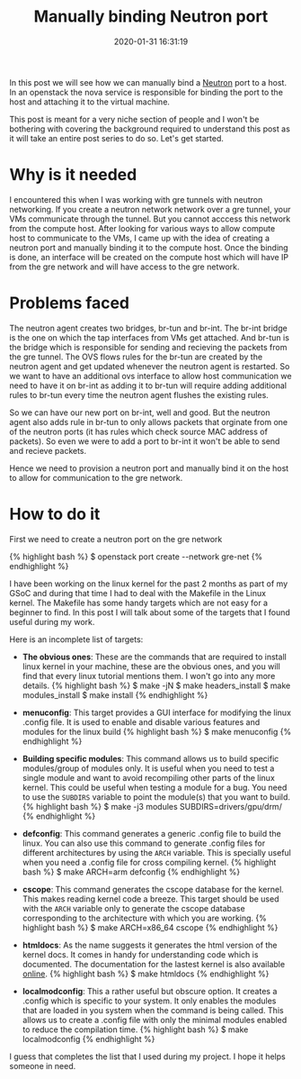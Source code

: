 ﻿---
layout:     post
title:      "Manually binding Neutron port"
date:       2020-01-31 16:31:19
excerpt_separator: <!--more-->
categories: Programming 
tags: [programming, linux, openstack, networking]
comments:   true
published:  false

---
In this post we will see how we can manually bind a [Neutron]() port to a host. In an openstack the nova service is responsible for
binding the port to the host and attaching it to the virtual machine. 

This post is meant for a very niche section of people and I won't be bothering with covering the background required to understand this
post as it will take an entire post series to do so. Let's get started.

# Why is it needed 

I encountered this when I was working with gre tunnels with neutron networking. If you create a neutron network network over a gre
tunnel, your VMs communicate through the tunnel. But you cannot acccess this network from the compute host. After looking for various
ways to allow compute host to communicate to the VMs, I came up with the idea of creating a neutron port and manually binding it to the
compute host. Once the binding is done, an interface will be created on the compute host which will have IP from the gre network and
will have access to the gre network.

# Problems faced

The neutron agent creates two bridges, br-tun and br-int. The br-int bridge is the one on which the tap interfaces from VMs get
attached. And br-tun is the bridge which is responsible for sending and recieving the packets from the gre tunnel. The OVS flows rules
for the br-tun are created by the neutron agent and get updated whenever the neutron agent is restarted. So we want to have an
additional ovs interface to allow host communication we need to have it on br-int as adding it to br-tun will require adding additional
rules to br-tun every time the neutron agent flushes the existing rules. 

So we can have our new port on br-int, well and good. But the neutron agent also adds rule in br-tun to only allows packets that
orginate from one of the neutron ports (it has rules which check source MAC address of packets). So even we were to add a port to
br-int it won't be able to send and recieve packets. 

Hence we need to provision a neutron port and manually bind it on the host to allow for communication to the gre network.


# How to do it 

First we need to create a neutron port on the gre network 

{% highlight bash %}
$ openstack port create --network gre-net
{% endhighlight %}

I have been working on the linux kernel for the past 2 months as part of my GSoC and during that time I had to deal with the Makefile
in the Linux kernel. The Makefile has some handy targets which are not easy for a beginner to find. In this post I will talk
about some of the targets that I found useful during my work. 
<!--more-->

Here is an incomplete list of targets: 

* **The obvious ones**: These are the commands that are required to install linux kernel in your machine, these are the obvious ones, and you will find that every
    linux tutorial mentions them. I won't go into any more details. 
{% highlight bash %}
$ make -jN
$ make headers_install
$ make modules_install
$ make install
{% endhighlight %}

* **menuconfig**: This target provides a GUI interface for modifying the linux .config file. It is used to enable and disable various features and
    modules for the linux build
{% highlight bash %}
$ make menuconfig 
{% endhighlight %}

* **Building specific modules**: This command allows us to build specific modules/group of modules only. It is useful when you need
    to test a single module and want to avoid recompiling other parts of the linux kernel. This could be useful when testing a module for a
    bug. You need to use the `SUBDIRS` variable to point the module(s) that you want to build.
{% highlight bash %}
$ make -j3 modules SUBDIRS=drivers/gpu/drm/
{% endhighlight %}

* **defconfig**: This command generates a generic .config file to build the linux. You can also use this command to generate .config files for
    different architectures by using the `ARCH` variable. This is specially useful when you need a .config file for cross compiling kernel. 
{% highlight bash %}
$ make ARCH=arm defconfig
{% endhighlight %}

* **cscope**: This command generates the cscope database for the kernel. This makes reading kernel code a breeze. This target should be used
    with the `ARCH` variable only to generate the cscope database corresponding to the architecture with which you are working.
{% highlight bash %}
$ make ARCH=x86_64 cscope 
{% endhighlight %}

* **htmldocs**: As the name suggests it generates the html version of the kernel docs. It comes in handy for understanding code which is
    documented. The documentation for the lastest kernel is also available [online](https://www.kernel.org/doc/html/latest/). 
{% highlight bash %}
$ make htmldocs 
{% endhighlight %}

* **localmodconfig**: This a rather useful but obscure option. It creates a .config which is specific to your system. It only enables the
    modules that are loaded in you system when the command is being called. This allows us to create a .config file with only the minimal modules enabled
    to reduce the compilation time.
{% highlight bash %}
$ make localmodconfig 
{% endhighlight %}

I guess that completes the list that I used during my project. I hope it helps someone in need.
